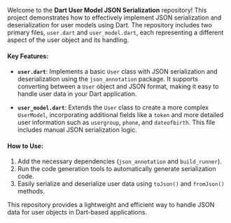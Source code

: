 Welcome to the **Dart User Model JSON Serialization** repository! This project demonstrates how to effectively implement JSON serialization and deserialization for user models using Dart. The repository includes two primary files, `user.dart` and `user_model.dart`, each representing a different aspect of the user object and its handling.

#### Key Features:
- **`user.dart`**: Implements a basic `User` class with JSON serialization and deserialization using the `json_annotation` package. It supports converting between a `User` object and JSON format, making it easy to handle user data in your Dart application.
  
- **`user_model.dart`**: Extends the `User` class to create a more complex `UserModel`, incorporating additional fields like a `token` and more detailed user information such as `usergroup`, `phone`, and `dateofbirth`. This file includes manual JSON serialization logic.

#### How to Use:
1. Add the necessary dependencies (`json_annotation` and `build_runner`).
2. Run the code generation tools to automatically generate serialization code.
3. Easily serialize and deserialize user data using `toJson()` and `fromJson()` methods.

This repository provides a lightweight and efficient way to handle JSON data for user objects in Dart-based applications.

